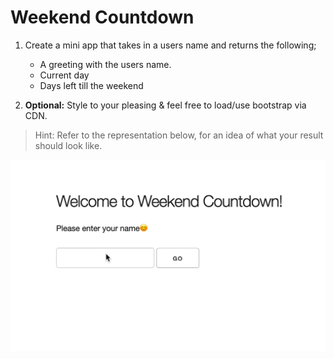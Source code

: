 # Weekend Countdown

1. Create a mini app that takes in a users name and returns the following;

    - A greeting with the users name.
    - Current day
    - Days left till the weekend

1.  **Optional:** Style to your pleasing & feel free to load/use bootstrap via CDN.

> Hint: Refer to the representation below, for an idea of what your result should look like.

![demo](demo.gif)
